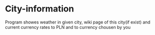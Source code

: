 # City-information
Program showes weather in given city, wiki page of this city(if exist) and current currency rates to PLN and to currency chousen by you
